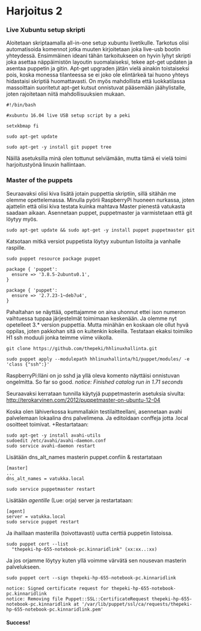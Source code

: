 # Harjoitus 2
### Live Xubuntu setup skripti
Aloitetaan skriptaamalla all-in-one setup xubuntu livetikulle. Tarkotus olisi automatisoida komennot jotka muuten kirjoitetaan joka live-usb bootin yhteydessä. Ensimmäinen ideani tähän tarkoitukseen on hyvin lyhyt skripti joka asettaa näppäimistön layoutin suomalaiseksi, tekee apt-get updaten ja asentaa puppetin ja gitin. Apt-get upgraden jätän vielä ainakin toistaiseksi pois, koska monessa tilanteessa se ei joko ole elintärkeä tai huono yhteys hidastaisi skriptiä huomattavasti. On myös mahdollista että luokkatilassa massoittain suoritetut apt-get kutsut onnistuvat pääsemään jäähylistalle, joten rajoitetaan niitä mahdollisuuksien mukaan.
~~~~
#!/bin/bash

#xubuntu 16.04 live USB setup script by a peki

setxkbmap fi

sudo apt-get update

sudo apt-get -y install git puppet tree
~~~~

Näillä asetuksilla minä olen tottunut selviämään, mutta tämä ei vielä toimi harjoitustyönä linuxin hallintaan. 
### Master of the puppets
Seuraavaksi olisi kiva lisätä jotain puppettia skriptiin, sillä sitähän me olemme opettelemassa. Minulla pyörii RaspberryPi huoneen nurkassa, joten ajattelin että olisi kiva testata kuinka mahtava Master pienestä vatukasta saadaan aikaan. Asennetaan puppet, puppetmaster ja varmistetaan että git löytyy myös. 
~~~~
sudo apt-get update && sudo apt-get -y install puppet puppetmaster git
~~~~
Katsotaan mitkä versiot puppetista löytyy xubuntun listoilta ja vanhalle raspille.
~~~~
sudo puppet resource package puppet
~~~~
~~~~
package { 'puppet':
  ensure => '3.8.5-2ubuntu0.1',
}
~~~~
~~~~
package { 'puppet':
  ensure => '2.7.23-1~deb7u4',
}
~~~~
Pahaltahan se näyttää, opettajamme on aina uhonnut ettei ison numeron vaihtuessa tuppaa järjestelmät toimimaan keskenään. Ja olemme nyt opetelleet 3.* version puppettia. Mutta minähän en koskaan ole ollut hyvä oppilas, joten pakkohan sitä on kuitenkin kokeilla. Testataan ekaksi toimiiko H1 ssh moduuli jonka teimme viime viikolla.
~~~~
git clone https://github.com/thepeki/hhlinuxhallinta.git

sudo puppet apply --modulepath hhlinuxhallinta/h1/puppet/modules/ -e 'class {"ssh":}'
~~~~
RaspberryPi:lläni on jo sshd ja yllä oleva komento näyttäisi onnistuvan ongelmitta. So far so good. *notice: Finished catalog run in 1.71 seconds*

Seuraavaksi kerrataan tunnilla käytyjä puppetmasterin asetuksia sivulta: http://terokarvinen.com/2012/puppetmaster-on-ubuntu-12-04

Koska olen lähiverkossa kummallakin testilaitteellani, asennetaan avahi palvelemaan lokaalina dns palvelimena. Ja editoidaan conffeja jotta .local osoitteet toimivat. +Restartataan:
~~~~
sudo apt-get -y install avahi-utils
sudoedit /etc/avahi/avahi-daemon.conf
sudo service avahi-daemon restart
~~~~
Lisätään dns_alt_names masterin puppet.confiin & restartataan
~~~~
[master]
...
dns_alt_names = vatukka.local
~~~~
~~~~
sudo service puppetmaster restart
~~~~
Lisätään *agentille* (Lue: orja) server ja restartataan:
~~~~
[agent]
server = vatukka.local
sudo service puppet restart
~~~~
Ja ihaillaan masterilla (toivottavasti) uutta certtiä puppetin listoissa.
~~~~
sudo puppet cert --list
  "thepeki-hp-655-notebook-pc.kinnaridlink" (xx:xx..:xx)
~~~~
Ja jos orjamme löytyy kuten yllä voimme värvätä sen nousevan masterin palvelukseen.
~~~~
sudo puppet cert --sign thepeki-hp-655-notebook-pc.kinnaridlink
~~~~
~~~~
notice: Signed certificate request for thepeki-hp-655-notebook-pc.kinnaridlink
notice: Removing file Puppet::SSL::CertificateRequest thepeki-hp-655-notebook-pc.kinnaridlink at '/var/lib/puppet/ssl/ca/requests/thepeki-hp-655-notebook-pc.kinnaridlink.pem'
~~~~
#### Success!

